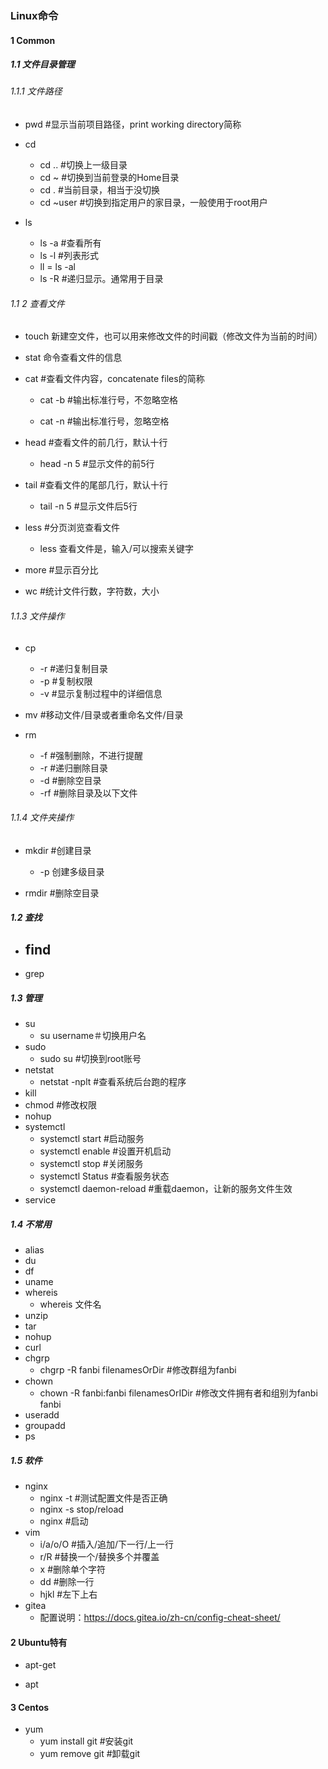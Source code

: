 ### Linux命令

#### 1 Common

##### 1.1 文件目录管理

###### 1.1.1 文件路径

- pwd #显示当前项目路径，print working directory简称

- cd
  - cd .. #切换上一级目录
  - cd ~ #切换到当前登录的Home目录
  - cd . #当前目录，相当于没切换
  - cd ~user #切换到指定用户的家目录，一般使用于root用户
- ls
  - ls -a #查看所有
  - ls -l #列表形式
  - ll = ls -al
  - ls -R \#递归显示。通常用于目录

###### 1.1 2 查看文件

- touch   新建空文件，也可以用来修改文件的时间戳（修改文件为当前的时间）

- stat   命令查看文件的信息

- cat #查看文件内容，concatenate  files的简称

  - cat -b #输出标准行号，不忽略空格

  - cat -n #输出标准行号，忽略空格

- head  #查看文件的前几行，默认十行 

  - head -n 5 #显示文件的前5行      

- tail   #查看文件的尾部几行，默认十行

  - tail -n 5 #显示文件后5行

- less   \#分页浏览查看文件

  - less 查看文件是，输入/可以搜索关键字

- more #显示百分比

- wc #统计文件行数，字符数，大小

###### 1.1.3 文件操作 

- cp
  - -r   \#递归复制目录
  - -p  \#复制权限
  - -v  \#显示复制过程中的详细信息

- mv #移动文件/目录或者重命名文件/目录
- rm
  -  -f #强制删除，不进行提醒 
  -  -r #递归删除目录
  -  -d #删除空目录
  - -rf #删除目录及以下文件

###### 1.1.4 文件夹操作

- mkdir #创建目录
  - -p 创建多级目录

- rmdir #删除空目录

##### 1.2 查找

- find
  - 
- grep

##### 1.3 管理

- su
  - su username＃切换用户名
- sudo
  - sudo su #切换到root账号
- netstat 
  - netstat -nplt #查看系统后台跑的程序
- kill
- chmod #修改权限
- nohup
- systemctl
  - systemctl start #启动服务
  - systemctl enable #设置开机启动
  - systemctl stop #关闭服务
  - systemctl Status #查看服务状态
  - systemctl daemon-reload #重载daemon，让新的服务文件生效
- service

##### 1.4 不常用

- alias
- du
- df
- uname
- whereis
  - whereis 文件名
- unzip
- tar
- nohup
- curl
- chgrp
  - chgrp -R fanbi filenamesOrDir #修改群组为fanbi
- chown
  - chown -R fanbi:fanbi filenamesOrIDir #修改文件拥有者和组别为fanbi fanbi
- useradd
- groupadd
- ps

##### 1.5 软件

- nginx
  - nginx -t #测试配置文件是否正确
  - nginx -s stop/reload
  - nginx #启动
- vim
  - i/a/o/O #插入/追加/下一行/上一行
  - r/R #替换一个/替换多个并覆盖
  - x #删除单个字符
  - dd #删除一行
  - hjkl #左下上右
- gitea
  - 配置说明：https://docs.gitea.io/zh-cn/config-cheat-sheet/

#### 2 Ubuntu特有

- apt-get

- apt

#### 3 Centos

- yum
  - yum install git #安装git
  - yum remove git #卸载git